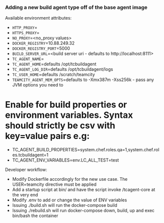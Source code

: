 ### Adding a new build agent type off of the base agent image

Available environment attributes:
* `HTTP_PROXY`=<proxy value>
* `HTTPS_PROXY`=<proxy value>
* `NO_PROXY`=<no_proxy values>
* `DOCKER_REGISTRY`=10.88.249.32
* `DOCKER_REGISTRY_PORT`=5000
* `BUILD_SERVER_URL`=<build server uri - defaults to http://localhost:8111>
* `TC_AGENT_NAME`=
* `TC_AGENT_HOME`=defaults /opt/tcbuildagent
* `TC_AGENT_LOG_DIR`=defaults /opt/tcbuildagent/logs
* `TC_USER_HOME`=defaults /scratch/teamcity
* `TEAMCITY_AGENT_MEM_OPTS`=defaults to -Xmx387m -Xss256k - pass any JVM options you need to
# Enable for build properties or environment variables. Syntax should strictly be csv with key=value pairs e.g:
* TC_AGENT_BUILD_PROPERTIES=system.chef.roles.qa=1,system.chef.roles.tcbuildagent=1
* TC_AGENT_ENV_VARIABLES=env.LC_ALL_TEST=test


Developer workflow:
* Modify Dockerfile accordingly for the new use case. The USER=teamcity directive must be applied
* Add a startup script at bin/ and have the script invoke /tcagent-core at the very end
* Modify .env to add or change the value of ENV variables
* Issuing ./build.sh will run the docker-compose build
* Issuing ./rebuild.sh will run docker-compose down, build, up and exec bin/bash the container
